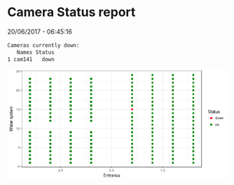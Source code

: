 Camera Status report
================
20/06/2017 - 06:45:16

    Cameras currently down:
       Names Status
    1 cam141   down

![](camreport_files/figure-markdown_github/unnamed-chunk-2-1.png)
